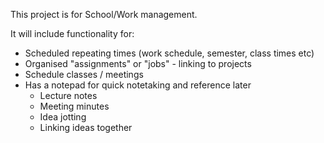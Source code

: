 This project is for School/Work management.

It will include functionality for:

-   Scheduled repeating times (work schedule, semester, class times etc)
-   Organised "assignments" or "jobs" - linking to projects
-   Schedule classes / meetings
-   Has a notepad for quick notetaking and reference later
    -   Lecture notes
    -   Meeting minutes
    -   Idea jotting
    -   Linking ideas together
